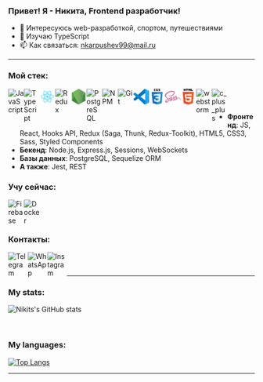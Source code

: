### Привет! Я - Никита, Frontend разработчик!

- :lollipop: Интересуюсь web-разработкой, спортом, путешествиями 
- :fortune_cookie:  Изучаю TypeScript
- 📫 Как связаться: nkarpushev99@mail.ru

---

### Мой стек:

[<img align="left" alt="JavaScript" width="32px" src="https://img.icons8.com/color/48/000000/javascript--v2.png" />][git]
[<img align="left" alt="TypeScript" width="32px" src="https://img.icons8.com/color/48/000000/typescript.png"/>][git]
&nbsp;
[<img align="left" alt="React" width="32px" src="https://raw.githubusercontent.com/github/explore/80688e429a7d4ef2fca1e82350fe8e3517d3494d/topics/react/react.png" />][git]
[<img align="left" alt="Redux"  width="32px" src="https://img.icons8.com/color/48/000000/redux.png"/>][git]
[<img align="left" alt="Node.js" width="32px" src="https://raw.githubusercontent.com/github/explore/80688e429a7d4ef2fca1e82350fe8e3517d3494d/topics/nodejs/nodejs.png" />][git]
[<img align="left" alt="PostgreSQL" width="32px" src="https://img.icons8.com/color/50/000000/postgreesql.png"/>][git]
[<img align="left" alt="NPM" width="32px" src="https://img.icons8.com/color/48/000000/npm.png" />][git]
[<img align="left" alt="Git" width="32px" src="https://img.icons8.com/color/48/000000/git.png"/>][git]
[<img align="left" alt="Visual Studio Code" width="32px" src="https://raw.githubusercontent.com/github/explore/80688e429a7d4ef2fca1e82350fe8e3517d3494d/topics/visual-studio-code/visual-studio-code.png" />][git]
[<img align="left" alt="CSS3" width="32px" src="https://raw.githubusercontent.com/github/explore/80688e429a7d4ef2fca1e82350fe8e3517d3494d/topics/css/css.png" />][git]
[<img align="left" alt="Sass" width="32px" src="https://raw.githubusercontent.com/github/explore/80688e429a7d4ef2fca1e82350fe8e3517d3494d/topics/sass/sass.png" />][git]
[<img align="left" alt="HTML5" width="32px" src="https://raw.githubusercontent.com/github/explore/80688e429a7d4ef2fca1e82350fe8e3517d3494d/topics/html/html.png" />][git]
[<img align="left" alt="webstorm" width="32px" src="https://img.icons8.com/color/48/000000/webstorm.png" />][git]
[<img align="left" alt="c_plus_plus" width="32px" src="https://img.icons8.com/color/48/000000/c-plus-plus-logo.png" />][git]
<br/>
<br/>

- **Фронтенд**: JS, React, Hooks API, Redux (Saga, Thunk, Redux-Toolkit), HTML5, CSS3, Sass, Styled Components
- **Бекенд**: Node.js, Express.js, Sessions, WebSockets
- **Базы данных**: PostgreSQL, Sequelize ORM
- **A также**: Jest, REST 


### Учу сейчас:


[<img align="left" alt="Firebase" width="32px" src="https://img.icons8.com/color/48/000000/firebase.png"/>][git]
&nbsp;
[<img align="left" alt="Docker" width="32px" src="https://img.icons8.com/color/48/000000/docker.png"/>][git]

<br/>

### Контакты:

[<img align="left" alt=" Telegram" width="40px" src="https://img.icons8.com/fluency/48/000000/telegram-app.png" />][telegram]
[<img align="left" alt=" WhatsApp" width="40px" src="https://img.icons8.com/color/48/000000/whatsapp.png" />][whatsapp]
[<img align="left" alt=" Instagram" width="40px" src="https://img.icons8.com/fluency/48/000000/instagram-new.png" />][instagram]

<br/>
<br/>

---
### My stats: 

![Nikits's GitHub stats](https://github-readme-stats.vercel.app/api?username=Nikita99dev&hide=issues&include_all_commits=true&count_private=true&show_icons=true&theme=radical)

<br/>

### My languages:

[![Top Langs](https://github-readme-stats.vercel.app/api/top-langs/?username=Nikita99dev&layout=compact)](https://github.com/Nikita99dev/github-readme-stats)

---
[git]: https://github.com/Nikita99dev
[telegram]: https://t.me/nikione1
[instagram]: https://www.instagram.com/karpushevnikita/
[whatsapp]: https://wa.me/79689784275




<!--
**Nikita99dev/Nikita99dev** is a ✨ _special_ ✨ repository because its `README.md` (this file) appears on your GitHub profile.

Here are some ideas to get you started:

- 🔭 I’m currently working on ...
- 🌱 I’m currently learning ...
- 👯 I’m looking to collaborate on ...
- 🤔 I’m looking for help with ...
- 💬 Ask me about ...
- 📫 How to reach me: ...
- 😄 Pronouns: ...
- ⚡ Fun fact: ...
-->
